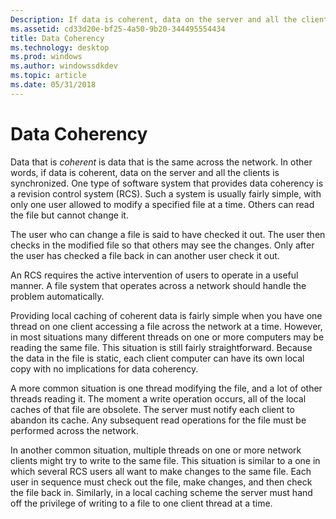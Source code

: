 ```yaml
---
Description: If data is coherent, data on the server and all the clients is synchronized. One type of software system that provides data coherency is a revision control system (RCS).
ms.assetid: cd33d20e-bf25-4a50-9b20-344495554434
title: Data Coherency
ms.technology: desktop
ms.prod: windows
ms.author: windowssdkdev
ms.topic: article
ms.date: 05/31/2018
---
```


# Data Coherency

Data that is *coherent* is data that is the same across the network. In other words, if data is coherent, data on the server and all the clients is synchronized. One type of software system that provides data coherency is a revision control system (RCS). Such a system is usually fairly simple, with only one user allowed to modify a specified file at a time. Others can read the file but cannot change it.

The user who can change a file is said to have checked it out. The user then checks in the modified file so that others may see the changes. Only after the user has checked a file back in can another user check it out.

An RCS requires the active intervention of users to operate in a useful manner. A file system that operates across a network should handle the problem automatically.

Providing local caching of coherent data is fairly simple when you have one thread on one client accessing a file across the network at a time. However, in most situations many different threads on one or more computers may be reading the same file. This situation is still fairly straightforward. Because the data in the file is static, each client computer can have its own local copy with no implications for data coherency.

A more common situation is one thread modifying the file, and a lot of other threads reading it. The moment a write operation occurs, all of the local caches of that file are obsolete. The server must notify each client to abandon its cache. Any subsequent read operations for the file must be performed across the network.

In another common situation, multiple threads on one or more network clients might try to write to the same file. This situation is similar to a one in which several RCS users all want to make changes to the same file. Each user in sequence must check out the file, make changes, and then check the file back in. Similarly, in a local caching scheme the server must hand off the privilege of writing to a file to one client thread at a time.

 

 



